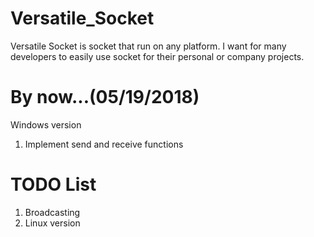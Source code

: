 # Versatile_Socket
Versatile Socket is socket that run on any platform. I want for many developers to easily use socket for their personal or company projects.
# By now...(05/19/2018)

Windows version
1. Implement send and receive functions

# TODO List
1. Broadcasting
2. Linux version
